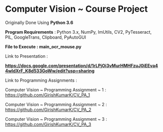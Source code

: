 # Computer Vision ~ Course Project

Originally Done Using **Python 3.6**

**Program Requirements** : Python 3.x, NumPy, ImUtils, CV2, PyTesseract, PIL, GoogleTrans, Clipboard, PyAutoGUI

**File to Execute : main_ocr_mouse.py**

Link to Presentation : 

**https://docs.google.com/presentation/d/1rLPjOi3vMurHMHFzuJ0iEEva44wldXrF_K8d533GoWw/edit?usp=sharing**

Link to Programming Assignments :

Computer Vision ~ Programming Assignment ~ 1 : https://github.com/GirishKumarK/CV_PA_1

Computer Vision ~ Programming Assignment ~ 2 : https://github.com/GirishKumarK/CV_PA_2

Computer Vision ~ Programming Assignment ~ 3 : https://github.com/GirishKumarK/CV_PA_3
